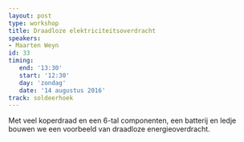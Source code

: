 ```yaml
---
layout: post
type: workshop
title: Draadloze elektriciteitsoverdracht
speakers:
- Maarten Weyn
id: 33
timing: 
   end: '13:30'
   start: '12:30'
   day: 'zondag'
   date: '14 augustus 2016'
track: soldeerhoek
---
```

Met veel koperdraad en een 6-tal componenten, een batterij en ledje bouwen we een voorbeeld van draadloze energieoverdracht.